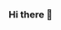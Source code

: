 ### Hi there 👋

<!--
**sidharth-mohanadas/sidharth-mohanadas** is a ✨ _special_ ✨ repository because its `README.md` (this file) appears on your GitHub profile.

Here are some ideas to get you started:
- 👨‍🎓I'm Sidharth M,a UI/Ux Designer and an upcoming Front End Web Developer pursuing my Bacgelors in Computer Science & Engineering.

- ⛅ I enjoy contibuting to Open source Projects and am really enthusiasic about learning new technology. In 2022, I learned Figma, Fluter, ReactJS.

- 🌱 I’m currently learning Flutter (DART) to showcase my skills in Mobile App Development.Outide the World of ech I love pushing myself o develop new skills.
      I love Reading books on Personal Development & financial literacy.

- ✈️ I love travelling as well.

-->
